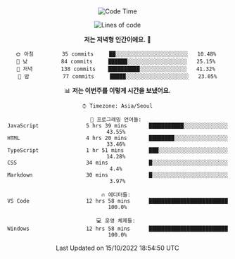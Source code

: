 <div align="center">

<br />

 <!--START_SECTION:waka-->
![Code Time](http://img.shields.io/badge/Code%20Time-40%20hrs%2033%20mins-blue)

![Lines of code](https://img.shields.io/badge/%EC%A0%80%EB%8A%94%20%EC%97%AC%ED%83%9C%EA%B9%8C%EC%A7%80%20-80%20Thousand%20%EC%A4%84%EC%9D%98%20%EC%BD%94%EB%93%9C%EB%A5%BC%20%EC%9E%91%EC%84%B1%ED%96%88%EC%96%B4%EC%9A%94.-blue)

**저는 저녁형 인간이에요. 🦉** 

```text
🌞 아침         35 commits     ██░░░░░░░░░░░░░░░░░░░░░░░   10.48% 
🌆 낮　         84 commits     ██████░░░░░░░░░░░░░░░░░░░   25.15% 
🌃 저녁         138 commits    ██████████░░░░░░░░░░░░░░░   41.32% 
🌙 밤　         77 commits     █████░░░░░░░░░░░░░░░░░░░░   23.05%

```


📊 **저는 이번주를 이렇게 시간을 보냈어요.** 

```text
⌚︎ Timezone: Asia/Seoul

💬 프로그래밍 언어들: 
JavaScript               5 hrs 39 mins       ███████████░░░░░░░░░░░░░░   43.55% 
HTML                     4 hrs 20 mins       ████████░░░░░░░░░░░░░░░░░   33.46% 
TypeScript               1 hr 51 mins        ███░░░░░░░░░░░░░░░░░░░░░░   14.28% 
CSS                      34 mins             █░░░░░░░░░░░░░░░░░░░░░░░░   4.4% 
Markdown                 30 mins             █░░░░░░░░░░░░░░░░░░░░░░░░   3.97%

🔥 에디터들: 
VS Code                  12 hrs 58 mins      █████████████████████████   100.0%

💻 운영 체제들: 
Windows                  12 hrs 58 mins      █████████████████████████   100.0%

```


 Last Updated on 15/10/2022 18:54:50 UTC
<!--END_SECTION:waka-->

</div>
